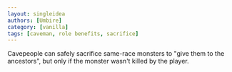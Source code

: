 ```yaml
---
layout: singleidea
authors: [Umbire]
category: [vanilla]
tags: [caveman, role benefits, sacrifice]
---
```

Cavepeople can safely sacrifice same-race monsters to "give them to the ancestors", but only if the monster wasn't killed by the player.
